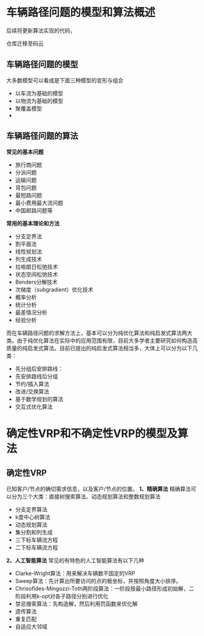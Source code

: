 # 车辆路径问题的模型和算法概述

后续将更新算法实现的代码，

仓库迁移至码云

## 车辆路径问题的模型
大多数模型可以看成是下面三种模型的变形与组合
- 以车流为基础的模型
- 以物流为基础的模型
- 聚覆盖模型
- 
## 车辆路径问题的算法
**常见的基本问题**
- 旅行商问题
- 分派问题
- 运输问题
- 背包问题
- 最短路问题
- 最小费用最大流问题
- 中国邮路问题等

**常用的基本理论和方法**
- 分支定界法
- 割平面法
- 线性规划法
- 列生成技术
- 拉格朗日松弛技术
- 状态空间松弛技术
- Benders分解技术
- 次梯度（subgradient）优化技术
- 概率分析
- 统计分析
- 最差情况分析
- 经验分析

而在车辆路径问题的求解方法上，基本可以分为纯优化算法和纯启发式算法两大类。由于纯优化算法在实际中的应用范围有限，目前大多学者主要研究如何构造高质量的纯启发式算法。目前已提出的纯启发式算法相当多，大体上可以分为以下几类：
- 先分组后安排路线：
- 先安排路线后分组
- 节约/插入算法
- 改进/交换算法
- 基于数学规划的算法
- 交互式优化算法

# 确定性VRP和不确定性VRP的模型及算法

## 确定性VRP
已知客户/节点的确切需求信息，以及客户/节点的位置。
**1、精确算法**
精确算法可以分为三个大类：直接树搜索算法、动态规划算法和整数规划算法
- 分支定界算法
- k度中心树算法
- 动态规划算法
- 集分割和列生成
- 三下标车辆流方程
- 二下标车辆流方程

**2、人工智能算法**
常见的有特色的人工智能算法有以下几种
- Clarke-Wright算法：用来解决车辆数不固定的VRP
- Sweep算法：先计算出所要访问的点的极坐标，并按照角度大小排序。
- Chrisofides-Mingozzi-Toth两阶段算法：一阶段按最小路径形成初始解，二阶段利用k-opt对各子路径分别进行优化
- 禁忌搜索算法：先构造解，然后利用罚函数来优化解
- 遗传算法
- 重复匹配
- 自适应大邻域
